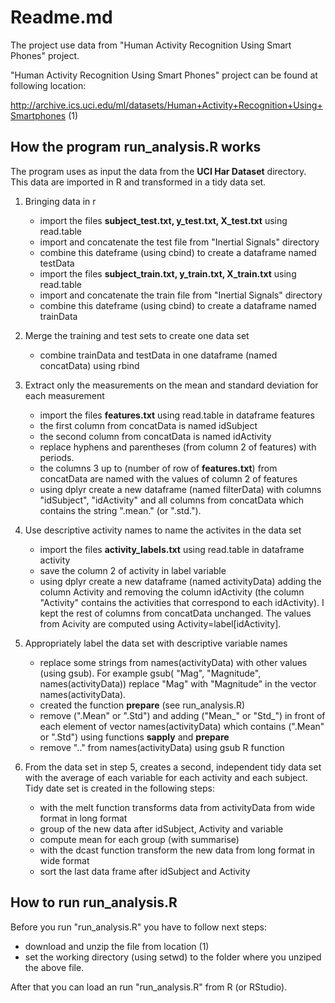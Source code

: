 # Readme.md 

The project use data from "Human Activity Recognition Using Smart Phones" project.

"Human Activity Recognition Using Smart Phones" project can be found at following location:

http://archive.ics.uci.edu/ml/datasets/Human+Activity+Recognition+Using+Smartphones (1)

## How the program run_analysis.R works
The program uses as input the data from the **UCI Har Dataset** directory. This data are imported in R and transformed in a tidy data set.

1. Bringing data in r<Enter>
      + import the files **subject_test.txt, y_test.txt, X_test.txt** using read.table
      + import and concatenate the test file from "Inertial Signals" directory  
      + combine this dateframe (using cbind) to create a dataframe named testData
      + import the files **subject_train.txt, y_train.txt, X_train.txt** using read.table
      + import and concatenate the train file from "Inertial Signals" directory  
      + combine this dateframe (using cbind) to create a dataframe named trainData
      
2. Merge the training and test sets to create one data set<Enter>
      + combine trainData and testData in one dataframe (named concatData) using rbind
      
3. Extract only the measurements on the mean and standard deviation for each measurement<Enter>
      + import the files **features.txt** using read.table in dataframe features
      + the first column from concatData is named idSubject
      + the second column from concatData is named idActivity
      + replace hyphens and parentheses (from column 2 of features) with periods.
      + the columns 3 up to (number of row of **features.txt**) from concatData are named with the values of column 2 of features
      + using dplyr create a new dataframe (named filterData) with columns "idSubject", "idActivity" and all columns from concatData which contains the string ".mean." (or ".std."). 
4. Use descriptive activity names to name the activites in the data set<Enter>
      + import the files **activity_labels.txt** using read.table in dataframe activity
      + save the column 2 of activity in label variable
      + using dplyr create a new dataframe (named activityData) adding the column Activity and removing the column idActivity (the column "Activity" contains the activities that correspond to each idActivity). I kept the rest of columns from concatData unchanged. The values from Acivity are computed using Activity=label[idActivity].
5. Appropriately label the data set with descriptive variable names<Enter>
      + replace some strings from names(activityData) with other values (using gsub). For example
      gsub( "Mag", "Magnitude", names(activityData)) replace "Mag" with "Magnitude" in the vector names(activityData). 
      + created the function **prepare** (see run_analysis.R)
      + remove (".Mean" or ".Std") and adding ("Mean_" or "Std_") in front of each element of vector    names(activityData) which contains (".Mean" or ".Std") using functions **sapply** and **prepare** 
      + remove ".." from names(activityData) using gsub R function
 6. From the data set in step 5, creates a second, independent tidy data set with the average of each variable for each activity and each subject. Tidy date set is created in the following steps:<Enter>  
      + with the melt function transforms data from activityData from wide format in long format
      + group of the new data after idSubject, Activity and variable
      + compute mean for each group (with summarise)
      + with the dcast function transform the new data from long format in wide format
      + sort the last data frame after idSubject and Activity



## How to run run_analysis.R

Before you run "run_analysis.R" you have to follow next steps:

  - download and unzip the file from location (1)
  - set the working directory (using setwd) to the folder where you unziped the above file.

After that you can load an run "run_analysis.R"	from R (or RStudio).